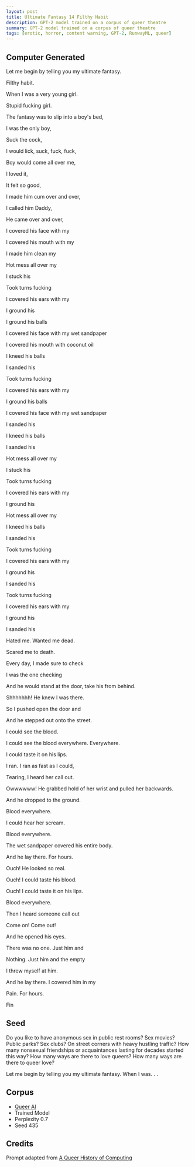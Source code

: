 ```yaml
---
layout: post
title: Ultimate Fantasy 14 Filthy Habit
description: GPT-2 model trained on a corpus of queer theatre
summary: GPT-2 model trained on a corpus of queer theatre
tags: [erotic, horror, content warning, GPT-2, RunwayML, queer]
---
```


## Computer Generated

Let me begin by telling you my ultimate fantasy.

Filthy habit.

When I was a very young girl.

Stupid fucking girl.

The fantasy was to slip into a boy's bed,

I was the only boy,

Suck the cock,

I would lick, suck, fuck, fuck,

Boy would come all over me,

I loved it,

It felt so good,

I made him cum over and over,

I called him Daddy,

He came over and over,

I covered his face with my

I covered his mouth with my

I made him clean my

Hot mess all over my

I stuck his

Took turns fucking

I covered his ears with my

I ground his

I ground his balls

I covered his face with my wet sandpaper

I covered his mouth with coconut oil

I kneed his balls

I sanded his

Took turns fucking

I covered his ears with my

I ground his balls

I covered his face with my wet sandpaper

I sanded his

I kneed his balls

I sanded his

Hot mess all over my

I stuck his

Took turns fucking

I covered his ears with my

I ground his

Hot mess all over my

I kneed his balls

I sanded his

Took turns fucking

I covered his ears with my

I ground his

I sanded his

Took turns fucking

I covered his ears with my

I ground his

I sanded his

Hated me. Wanted me dead.

Scared me to death.

Every day, I made sure to check

I was the one checking

And he would stand at the door, take his from behind.

Shhhhhhh! He knew I was there.

So I pushed open the door and

And he stepped out onto the street.

I could see the blood.

I could see the blood everywhere. Everywhere.

I could taste it on his lips.

I ran. I ran as fast as I could,

Tearing, I heard her call out.

Owwwwww! He grabbed hold of her wrist and pulled her backwards.

And he dropped to the ground.

Blood everywhere.

I could hear her scream.

Blood everywhere.

The wet sandpaper covered his entire body.

And he lay there. For hours.

Ouch! He looked so real.

Ouch! I could taste his blood.

Ouch! I could taste it on his lips.

Blood everywhere.

Then I heard someone call out

Come on! Come out!

And he opened his eyes.

There was no one. Just him and

Nothing. Just him and the empty

I threw myself at him.

And he lay there. I covered him in my

Pain. For hours.

Fin

## Seed

Do you like to have anonymous sex in public rest rooms? Sex movies? Public parks? Sex clubs? On street corners with heavy hustling traffic? How many nonsexual friendships or acquaintances lasting for decades started this way? How many ways are there to love queers? How many ways are there to queer love?

Let me begin by telling you my ultimate fantasy. When I was. . .

## Corpus

- [Queer AI](/queerai)
- Trained Model
- Perplexity 0.7
- Seed 435

## Credits

Prompt adapted from [A Queer History of Computing](https://rhizome.org/editorial/2013/feb/19/queer-computing-1/)
